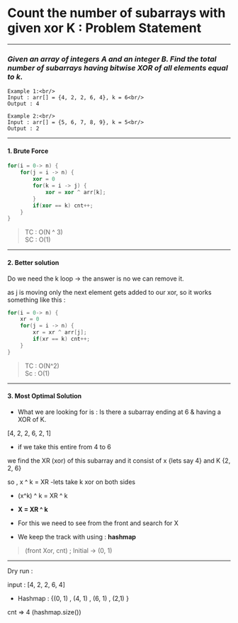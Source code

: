 # Count the number of subarrays with given xor K : Problem Statement

---

### _Given an array of integers A and an integer B. Find the total number of subarrays having bitwise XOR of all elements equal to k._

```
Example 1:<br/>
Input : arr[] = {4, 2, 2, 6, 4}, k = 6<br/>
Output : 4
```

```
Example 2:<br/>
Input : arr[] = {5, 6, 7, 8, 9}, k = 5<br/>
Output : 2
```

---

#### 1. Brute Force

```cpp
for(i = 0-> n) {
    for(j = i -> n) {
        xor = 0
        for(k = i -> j) {
            xor = xor ^ arr[k];
        }
        if(xor == k) cnt++;
    }
}
```

> TC : O(N ^ 3) <br>
> SC : O(1)

---

#### 2. Better solution

Do we need the k loop -> the answer is no we can remove it.
<br>

as j is moving only the next element gets added to our xor, so it works something like this :

```cpp
for(i = 0-> n) {
    xr = 0
    for(j = i -> n) {
        xr = xr ^ arr[j];
        if(xr == k) cnt++;
    }
}
```

> TC : O(N^2) <br>
> Sc : O(1)

---

#### 3. Most Optimal Solution

- What we are looking for is : Is there a subarray ending at 6 & having a XOR of K.

[4, 2, 2, 6, 2, 1]

- if we take this entire from 4 to 6

we find the XR (xor) of this subarray and it consist of x {lets say 4} and K {2, 2, 6}

so , x ^ k = XR
-lets take k xor on both sides

- (x^k) ^ k = XR ^ k
- **X = XR ^ k**

- For this we need to see from the front and search for X
- We keep the track with using : **hashmap**

> (front Xor, cnt) ; Initial -> (0, 1)

---

Dry run :

input : [4, 2, 2, 6, 4] <br>

- Hashmap : {(0, 1) , (4, 1) , (6, 1) , (2,1) }

cnt => 4 (hashmap.size())
